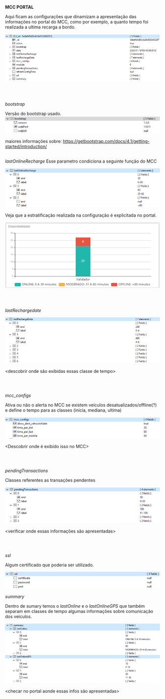 **MCC PORTAL**

Aqui ficam as configurações que dinamizam a apresentação das informações no portal do MCC, como por exemplo, a quanto tempo foi realizada a ultima recarga a bordo.

![image.png](/.attachments/image-affc538b-8546-4a37-ba46-c7514d922b60.png)

<br>
<br>



_bootstrap_

Versão do bootstrap usado.
![image.png](/.attachments/image-9a0e87d5-37d9-42f0-b068-ddb7c04cfaf9.png)

maiores informações sobre: https://getbootstrap.com/docs/4.1/getting-started/introduction/
<br>
<br>



_lastOnlineRecharge_
Esse parametro condiciona a seguinte função do MCC

![image.png](/.attachments/image-3dbce0cf-7809-4e5d-86a3-1c38ec4cce25.png)

Veja que a estratificação realizada na configuração é explicitada no portal.

![image.png](/.attachments/image-3a8592ea-fb75-46f7-80e6-d35047f116d3.png)

<br>
<br>


_lastRechargedate_

![image.png](/.attachments/image-efff63a8-1d61-4ab0-8a17-5fc3420e9cb8.png)

<descobrir onde são exibidas essas classe de tempo>

<br>
<br>



_mcc_configs_

Ativa ou não o alerta no MCC se existem veículos desatualizados/offline(?) e define o tempo para as classes (inicia, mediana, ultima)

![image.png](/.attachments/image-691207af-7126-48f4-bbd0-bfe30164a124.png)

<Descobrir onde é exibido isso no MCC>


<br>
<br>



_pendingTransactions_

Classes referentes as transações pendentes

![image.png](/.attachments/image-a8a322f4-61ac-439a-ad4c-0bd32bb7c364.png)

<verificar onde essas informações são apresentadas>

<br>
<br>



_ssl_

Algum certificado que poderia ser utilizado.
<Checar para ver se realmente vai ser utilizado>

![image.png](/.attachments/image-6d3ad25f-95a7-485e-9b65-ea63179f2775.png)


_summary_

Dentro de sumary temos o _lastOnline_ e o _lastOnlineGPS_ que também separam em classes de tempo algumas informações sobre comunicação dos veículos.

![image.png](/.attachments/image-439cca84-3c9d-4104-825f-7dfbf4811918.png)

<checar no portal aonde essas infos são apresentadas>


















